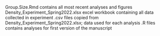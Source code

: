 
Group.Size.Rmd       contains all most recent analyses and figures 
Density_Experiment_Spring2022.xlsx      excel workbook containing all data collected in experiment
.csv files           copied from Density_Experiment_Spring2022.xlsx; data used for each analysis 
.R files             contains analyses for first version of the manuscript
